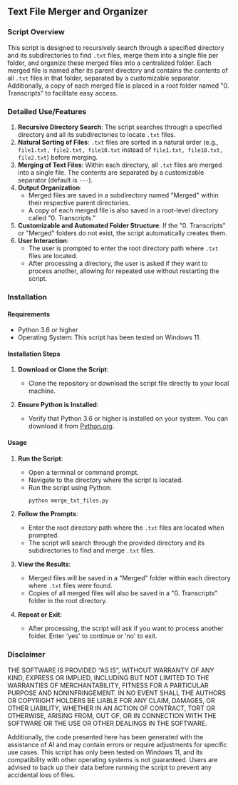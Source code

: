 ## Text File Merger and Organizer

### Script Overview
This script is designed to recursively search through a specified directory and its subdirectories to find `.txt` files, merge them into a single file per folder, and organize these merged files into a centralized folder. Each merged file is named after its parent directory and contains the contents of all `.txt` files in that folder, separated by a customizable separator. Additionally, a copy of each merged file is placed in a root folder named "0. Transcripts" to facilitate easy access.

### Detailed Use/Features
1. **Recursive Directory Search**: The script searches through a specified directory and all its subdirectories to locate `.txt` files.
2. **Natural Sorting of Files**: `.txt` files are sorted in a natural order (e.g., `file1.txt, file2.txt, file10.txt` instead of `file1.txt, file10.txt, file2.txt`) before merging.
3. **Merging of Text Files**: Within each directory, all `.txt` files are merged into a single file. The contents are separated by a customizable separator (default is `---`).
4. **Output Organization**:
   - Merged files are saved in a subdirectory named "Merged" within their respective parent directories.
   - A copy of each merged file is also saved in a root-level directory called "0. Transcripts."
5. **Customizable and Automated Folder Structure**: If the "0. Transcripts" or "Merged" folders do not exist, the script automatically creates them.
6. **User Interaction**:
   - The user is prompted to enter the root directory path where `.txt` files are located.
   - After processing a directory, the user is asked if they want to process another, allowing for repeated use without restarting the script.

### Installation

#### Requirements
- Python 3.6 or higher
- Operating System: This script has been tested on Windows 11.

#### Installation Steps
1. **Download or Clone the Script**:
   - Clone the repository or download the script file directly to your local machine.

2. **Ensure Python is Installed**:
   - Verify that Python 3.6 or higher is installed on your system. You can download it from [Python.org](https://www.python.org/downloads/).

#### Usage
1. **Run the Script**:
   - Open a terminal or command prompt.
   - Navigate to the directory where the script is located.
   - Run the script using Python:
     ```bash
     python merge_txt_files.py
     ```
2. **Follow the Prompts**:
   - Enter the root directory path where the `.txt` files are located when prompted.
   - The script will search through the provided directory and its subdirectories to find and merge `.txt` files.

3. **View the Results**:
   - Merged files will be saved in a "Merged" folder within each directory where `.txt` files were found.
   - Copies of all merged files will also be saved in a "0. Transcripts" folder in the root directory.

4. **Repeat or Exit**:
   - After processing, the script will ask if you want to process another folder. Enter 'yes' to continue or 'no' to exit.

### Disclaimer
THE SOFTWARE IS PROVIDED “AS IS”, WITHOUT WARRANTY OF ANY KIND, EXPRESS OR IMPLIED, INCLUDING BUT NOT LIMITED TO THE WARRANTIES OF MERCHANTABILITY, FITNESS FOR A PARTICULAR PURPOSE AND NONINFRINGEMENT. IN NO EVENT SHALL THE AUTHORS OR COPYRIGHT HOLDERS BE LIABLE FOR ANY CLAIM, DAMAGES, OR OTHER LIABILITY, WHETHER IN AN ACTION OF CONTRACT, TORT OR OTHERWISE, ARISING FROM, OUT OF, OR IN CONNECTION WITH THE SOFTWARE OR THE USE OR OTHER DEALINGS IN THE SOFTWARE.

Additionally, the code presented here has been generated with the assistance of AI and may contain errors or require adjustments for specific use cases. This script has only been tested on Windows 11, and its compatibility with other operating systems is not guaranteed. Users are advised to back up their data before running the script to prevent any accidental loss of files.